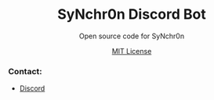 <h1 align="center">SyNchr0n Discord Bot</h1>
<p align="center">Open source code for SyNchr0n</p>
<a href="https://github.com/sync-desu/synchron-bot/blob/main/LICENSE"><p align="center">MIT License</p></a>

### Contact:
- [Discord](https://discord.gg/vMrFHAQETE)

